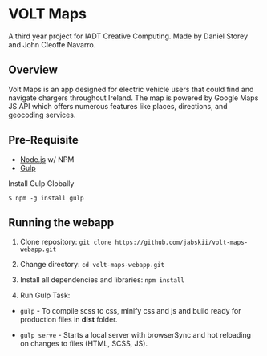 # VOLT Maps
A third year project for IADT Creative Computing. Made by Daniel Storey and John Cleoffe Navarro.

## Overview
Volt Maps is an app designed for electric vehicle users that could find and navigate chargers throughout Ireland. The map is powered by Google Maps JS API which offers numerous features like places, directions, and geocoding services.

## Pre-Requisite
- [Node.js](https://nodejs.org/en/download/ "Node Js")
  w/ NPM
- [Gulp](https://gulpjs.com/ "Gulp")

Install Gulp Globally

    $ npm -g install gulp
    
## Running the webapp

1. Clone repository:
`git clone https://github.com/jabskii/volt-maps-webapp.git`

2. Change directory:
`cd volt-maps-webapp.git`

3. Install all dependencies and libraries:
`npm install`

4. Run Gulp Task:
  - `gulp`        - To compile scss to css, minify css and js and build ready for production files in **dist** folder.

  - `gulp serve`  - Starts a local server with browserSync and hot reloading on changes to files (HTML, SCSS, JS).
